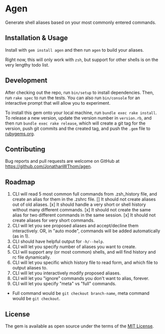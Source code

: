 # Agen

Generate shell aliases based on your most commonly entered commands.

## Installation & Usage

Install with `gem install agen` and then run `agen` to build your aliases.

Right now, this will only work with `zsh`, but support for other shells is on
the very lengthy todo list.

## Development

After checking out the repo, run `bin/setup` to install dependencies. Then, run `rake spec` to run the tests. You can also run `bin/console` for an interactive prompt that will allow you to experiment.

To install this gem onto your local machine, run `bundle exec rake install`. To release a new version, update the version number in `version.rb`, and then run `bundle exec rake release`, which will create a git tag for the version, push git commits and the created tag, and push the `.gem` file to [rubygems.org](https://rubygems.org).

## Contributing

Bug reports and pull requests are welcome on GitHub at https://github.com/JonathanWThom/agen.

## Roadmap

1. CLI will read 5 most common full commands from .zsh_history file, and create
   an alias for them in the .zshrc file.
   [] It should not create aliases out of old aliases.
   [x] It should handle a very short or shell history without many different
      commands.
   [x] It should not create the same alias for two different commands in the same
       session.
   [x] It should not create aliases for very short commands.
1. CLI will let you see proposed aliases and accept/decline them interactively.
   OR, in "auto mode", commands will be added automatically (as in 1).
1. CLI should have helpful output for `-h/--help`.
1. CLI will let you specify number of aliases you want to create.
1. CLI will support any (or most common) shells, and will find history and rc
   file dynamically.
1. CLI will let you specific which history file to read form, and which file to output aliases to.
1. CLI will let you interactively modify proposed aliases.
1. CLI will let you "ignore" commands you don't want to alias, forever.
1. CLI will let you specify "meta" vs "full" commands.
  - Full command would be `git checkout branch-name`, meta command would be
      `git checkout`.


## License

The gem is available as open source under the terms of the [MIT License](https://opensource.org/licenses/MIT).
